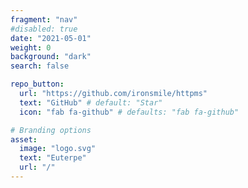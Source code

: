 ```yaml
---
fragment: "nav"
#disabled: true
date: "2021-05-01"
weight: 0
background: "dark"
search: false

repo_button:
  url: "https://github.com/ironsmile/httpms"
  text: "GitHub" # default: "Star"
  icon: "fab fa-github" # defaults: "fab fa-github"

# Branding options
asset:
  image: "logo.svg"
  text: "Euterpe"
  url: "/"
---
```

